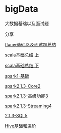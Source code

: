 # bigData

大数据基础以及面试题

分享

[1]: https://github.com/wangxiaolin123/bigData/blob/master/Flume1.8%E6%80%BB%E7%BB%93.md
[2]:  https://github.com/wangxiaolin123/bigData/blob/master/scala2.11上.md
[3]: https://github.com/wangxiaolin123/bigData/blob/master/spark2.1.3-基础1.md
[4]: https://github.com/wangxiaolin123/bigData/blob/master/spark2.1.3-Core2.md
[5]: https://github.com/wangxiaolin123/bigData/blob/master/spark2.1.3-高级功能3.md
[6]:  https://github.com/wangxiaolin123/bigData/blob/master/scala2.11下.md
[7]:  https://github.com/wangxiaolin123/bigData/blob/master/Hive基础和进阶.md
[8]:  https://github.com/wangxiaolin123/bigData/blob/master/spark2.1.3-Streaming4.md
[9]:  https://github.com/wangxiaolin123/bigData/blob/master/2.1.3-SQL5.md
[10]:  https://github.com/wangxiaolin123/bigData/blob/master/


[flume基础以及面试题总结 ][1]

[scala基础总结 上][2]

[scala基础总结 下][6]



[spark1-基础][3]

[spark2.1.3-Core2][4]

[spark2.1.3-高级功能3][5]

[spark2.1.3-Streaming4][8]

[2.1.3-SQL5][9]

[Hive基础和进阶][7]




